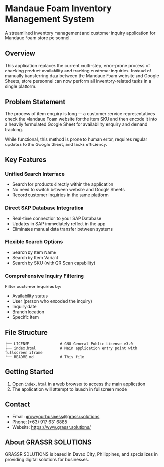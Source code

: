# Mandaue Foam Inventory Management System

A streamlined inventory management and customer inquiry application for Mandaue Foam store personnel.

## Overview

This application replaces the current multi-step, error-prone process of checking product availability and tracking customer inquiries. Instead of manually transferring data between the Mandaue Foam website and Google Sheets, store personnel can now perform all inventory-related tasks in a single platform.

## Problem Statement

The process of item enquiry is long — a customer service representatives check the Mandaue Foam website for the item SKU and then encode it into a heavily formulated Google Sheet for availability enquiry and demand tracking.

While functional, this method is prone to human error, requires regular updates to the Google Sheet, and lacks efficiency.

## Key Features

### Unified Search Interface
- Search for products directly within the application
- No need to switch between website and Google Sheets
- Record customer inquiries in the same platform

### Direct SAP Database Integration
- Real-time connection to your SAP Database
- Updates in SAP immediately reflect in the app
- Eliminates manual data transfer between systems

### Flexible Search Options
- Search by Item Name
- Search by Item Variant
- Search by SKU (with QR Scan capability)

### Comprehensive Inquiry Filtering
Filter customer inquiries by:
- Availability status
- User (person who encoded the inquiry)
- Inquiry date
- Branch location
- Specific item

## File Structure
```
├── LICENSE              # GNU General Public License v3.0
├── index.html           # Main application entry point with fullscreen iframe
└── README.md            # This file
```

## Getting Started
1. Open `index.html` in a web browser to access the main application
2. The application will attempt to launch in fullscreen mode

## Contact
- Email: growyourbusiness@grassr.solutions
- Phone: (+63) 917 631 6885
- Website: https://www.grassr.solutions/

## About GRASSR SOLUTIONS
GRASSR SOLUTIONS is based in Davao City, Philippines, and specializes in providing digital solutions for businesses.
